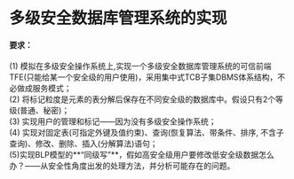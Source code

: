 # 多级安全数据库管理系统的实现<br/>

#### 要求：<br/>
(1) 模拟在多级安全操作系统上,实现一个多级安全数据库管理系统的可信前端TFE(只能给某一个安全级的用户使用)，采用集中式TCB子集DBMS体系结构，不必做成服务模式；<br/>
(2) 将标记粒度是元素的表分解后保存在不同安全级的数据库中。假设只有2个等级(普通、秘密)；<br/>
(3) 实现用户的管理和标记——因为没有多级安全操作系统；<br/>
(4) 实现对固定表(可指定外键及值约束)、查询(恢复算法、带条件、排序, 不含子查询)、修改、删除、插入(分解算法)语句；<br/>
(5)实现BLP模型的**“同级写”**，假如高安全级用户要修改低安全级数据怎么办？——从安全性角度出发的处理方法，并分析可能存在的问题。<br/>
